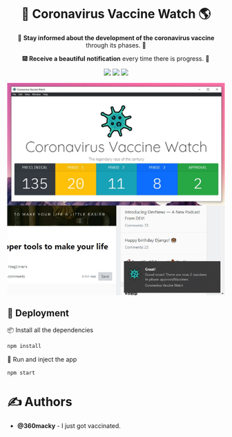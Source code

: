 <h1 align="center">
    💉 Coronavirus Vaccine Watch 🌎
</h1>

<p align="center">
    📰 <b>Stay informed about the development of the coronavirus vaccine</b> through its phases. 💉
</p>
<p align="center">
    🎆 <b>Receive a beautiful notification</b> every time there is progress. 🎉
</p>

<p align="center">
<a href="https://reactjs.org/"><img src="https://img.shields.io/static/v1?label=Using&message=NodeJS&color=02c73d" /></a>
<a href="http://electronjs.org/"><img src="https://img.shields.io/static/v1?label=Builded%20with&message=Electron%209.2&color=764dff" /></a>
<a href="https://www.npmjs.com/package/node-notifier"><img src="https://img.shields.io/static/v1?label=Builded%20with&message=Node%20Notifier%209.2&color=764dff" /></a>
</p>

<img src="./screenshot.jpg" align="center">
<br />
<img src="./screenshot_1.jpg" align="center">

## 🚀 Deployment
📦 Install all the dependencies
```bash
npm install
```
💉 Run and inject the app
```bash
npm start
```

# ✍ Authors
- **@360macky** - I just got vaccinated.
